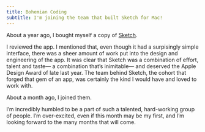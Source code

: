 ```yaml
---
title: Bohemian Coding
subtitle: I'm joining the team that built Sketch for Mac!
---
```


About a year ago, I bought myself a copy of [Sketch](https://www.sketchapp.com).

I reviewed the app. I mentioned that, even though it had a surpisingly simple interface, there was a sheer amount of work put into the design and engineering of the app. It was clear that Sketch was a combination of effort, talent and taste— a combination that’s inimitable— and deserved the Apple Design Award of late last year. The team behind Sketch, the cohort that forged that gem of an app, was certainly the kind I would have and loved to work with.

About a month ago, I joined them.

I’m incredibly humbled to be a part of such a talented, hard-working group of people. I’m over-excited, even if this month may be my first, and I’m looking forward to the many months that will come.

